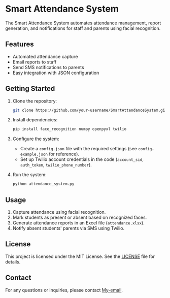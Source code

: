 # Smart Attendance System

The Smart Attendance System automates attendance management, report generation, and notifications for staff and parents using facial recognition.

## Features

- Automated attendance capture
- Email reports to staff
- Send SMS notifications to parents
- Easy integration with JSON configuration

## Getting Started

1. Clone the repository:
   ```sh
   git clone https://github.com/your-username/SmartAttendanceSystem.git
   ```

2. Install dependencies:
   ```sh
   pip install face_recognition numpy openpyxl twilio
   ```

3. Configure the system:
   - Create a `config.json` file with the required settings (see `config-example.json` for reference).
   - Set up Twilio account credentials in the code (`account_sid`, `auth_token`, `twilio_phone_number`).

4. Run the system:
   ```sh
   python attendance_system.py
   ```

## Usage

1. Capture attendance using facial recognition.
2. Mark students as present or absent based on recognized faces.
3. Generate attendance reports in an Excel file (`attendance.xlsx`).
4. Notify absent students' parents via SMS using Twilio.

## License

This project is licensed under the MIT License. See the [LICENSE](LICENSE) file for details.

## Contact

For any questions or inquiries, please contact [My-email](govardhankumarv@gmail.com).

